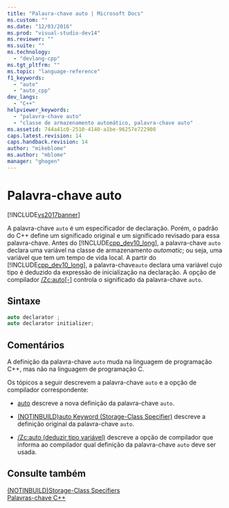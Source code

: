 ```yaml
---
title: "Palavra-chave auto | Microsoft Docs"
ms.custom: ""
ms.date: "12/03/2016"
ms.prod: "visual-studio-dev14"
ms.reviewer: ""
ms.suite: ""
ms.technology: 
  - "devlang-cpp"
ms.tgt_pltfrm: ""
ms.topic: "language-reference"
f1_keywords: 
  - "auto"
  - "auto_cpp"
dev_langs: 
  - "C++"
helpviewer_keywords: 
  - "palavra-chave auto"
  - "classe de armazenamento automático, palavra-chave auto"
ms.assetid: 744a41c0-2510-4140-a1be-96257e722908
caps.latest.revision: 14
caps.handback.revision: 14
author: "mikeblome"
ms.author: "mblome"
manager: "ghogen"
---
```

# Palavra-chave auto
[!INCLUDE[vs2017banner](../assembler/inline/includes/vs2017banner.md)]

A palavra\-chave `auto` é um especificador de declaração.  Porém, o padrão do C\+\+ define um significado original e um significado revisado para essa palavra\-chave.  Antes do [!INCLUDE[cpp_dev10_long](../Token/cpp_dev10_long_md.md)], a palavra\-chave `auto` declara uma variável na classe de armazenamento *automatic*; ou seja, uma variável que tem um tempo de vida local.  A partir do [!INCLUDE[cpp_dev10_long](../Token/cpp_dev10_long_md.md)], a palavra\-chave`auto` declara uma variável cujo tipo é deduzido da expressão de inicialização na declaração.  A opção de compilador [\/Zc:auto&#91;\-&#93;](../build/reference/zc-auto-deduce-variable-type.md) controla o significado da palavra\-chave `auto`.  
  
## Sintaxe  
  
```cpp  
auto declarator ;  
auto declarator initializer;  
```  
  
## Comentários  
 A definição da palavra\-chave `auto` muda na linguagem de programação C\+\+, mas não na linguagem de programação C.  
  
 Os tópicos a seguir descrevem a palavra\-chave `auto` e a opção de compilador correspondente:  
  
-   [auto](../cpp/auto-cpp.md) descreve a nova definição da palavra\-chave `auto`.  
  
-   [\(NOTINBUILD\)auto Keyword \(Storage\-Class Specifier\)](http://msdn.microsoft.com/pt-br/c7d0cecf-393d-4058-a6e6-b39e31d9edb0) descreve a definição original da palavra\-chave `auto`.  
  
-   [\/Zc:auto \(deduzir tipo variável\)](../build/reference/zc-auto-deduce-variable-type.md) descreve a opção de compilador que informa ao compilador qual definição da palavra\-chave `auto` deve ser usada.  
  
## Consulte também  
 [\(NOTINBUILD\)Storage\-Class Specifiers](http://msdn.microsoft.com/pt-br/10b3d22d-cb40-450b-994b-08cf9a211b6c)   
 [Palavras\-chave C\+\+](../cpp/keywords-cpp.md)